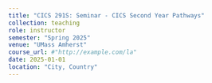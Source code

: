 ```yaml
---
title: "CICS 291S: Seminar - CICS Second Year Pathways"
collection: teaching
role: instructor
semester: "Spring 2025"
venue: "UMass Amherst"
course_url: #"http://example.com/la"
date: 2025-01-01
location: "City, Country"
---
```

